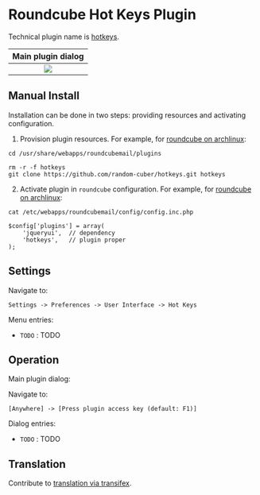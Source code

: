 Roundcube Hot Keys Plugin
=========================

Technical plugin name is [hotkeys][hotkeys_link].

| Main plugin dialog      | 
|:-----------------------:|
| ![][plugin_dialog_main] |

Manual Install
--------------
Installation can be done in two steps:
providing resources and activating configuration.

1) Provision plugin resources.
For example, for [roundcube on archlinux][roundcube_arch]:
```
cd /usr/share/webapps/roundcubemail/plugins

rm -r -f hotkeys
git clone https://github.com/random-cuber/hotkeys.git hotkeys
```

2) Activate plugin in `roundcube` configuration.
For example, for [roundcube on archlinux][roundcube_arch]:
```
cat /etc/webapps/roundcubemail/config/config.inc.php

$config['plugins'] = array(
    'jqueryui',  // dependency
    'hotkeys',   // plugin proper
);
```

Settings
--------

Navigate to:
```
Settings -> Preferences -> User Interface -> Hot Keys
```

Menu entries:
* `TODO` : TODO

Operation
---------

Main plugin dialog:

Navigate to:
```
[Anywhere] -> [Press plugin access key (default: F1)]
```

Dialog entries:
* `TODO` : TODO

Translation
-----------

Contribute to [translation via transifex][translation].


[roundcube_arch]: https://wiki.archlinux.org/index.php/Roundcube
[hotkeys_link]: http://plugins.roundcube.net/packages/random-cuber/hotkeys
[plugin_dialog_main]:  https://raw.githubusercontent.com/random-cuber/hotkeys/master/build/plugin_dialog_main.png

[translation]: https://www.transifex.com/random-cuber/hotkeys/
